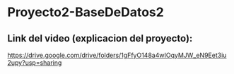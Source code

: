# Proyecto2-BaseDeDatos2

## Link del video (explicacion del proyecto):
https://drive.google.com/drive/folders/1gFfyO148a4wIOqyMJW_eN9Eet3iu2upy?usp=sharing
